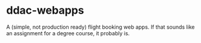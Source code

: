 # ddac-webapps
A (simple, not production ready) flight booking web apps. If that sounds like an assignment for a degree course, it probably is.
